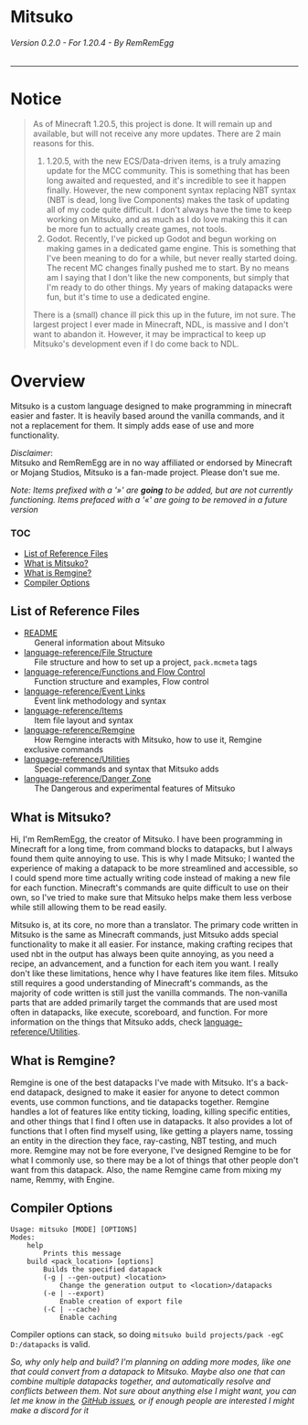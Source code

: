 <h1>Mitsuko</h1>
<h6>Version 0.2.0 - For 1.20.4 - By RemRemEgg</h6>

---

# Notice
> As of Minecraft 1.20.5, this project is done. It will remain up and available, but will not receive any more updates. There are 2 main reasons for this.
>
> 1. 1.20.5, with the new ECS/Data-driven items, is a truly amazing update for the MCC community. This is something that has been long awaited and requested, and it's incredible to see it happen finally. However, the new component syntax
> replacing NBT syntax (NBT is dead, long live Components) makes the task of updating all of my code quite difficult. I don't always have the time to keep working on Mitsuko, and as much as I do love making this it can be more fun to actually
> create games, not tools.
> 2. Godot. Recently, I've picked up Godot and begun working on making games in a dedicated game engine. This is something that I've been meaning to do for a while, but never really started doing. The recent MC changes finally pushed me  to start.
> By no means am I saying that I don't like the new components, but simply that I'm ready to do other things. My years of making datapacks were fun, but it's time to use a dedicated engine.
>
> There is a (small) chance ill pick this up in the future, im not sure. The largest project I ever made in Minecraft, NDL, is massive and I don't want to abandon it. However, it may be impractical to keep up Mitsuko's development even if I do come back to NDL.


# Overview

Mitsuko is a custom language designed to make programming in minecraft easier and faster. It is heavily based around the
vanilla commands, and it not a replacement for them. It simply adds ease of use and more functionality.

*Disclaimer*:<br>Mitsuko and RemRemEgg are in no way affiliated or endorsed by Minecraft or Mojang Studios, Mitsuko is a
fan-made project. Please don't sue me.

*Note: Items prefixed with a '»' are **going** to be added, but are not currently functioning. Items prefaced with a '«'
are going to be removed in a future version*

### TOC

* [List of Reference Files](#list-of-reference-files)
* [What is Mitsuko?](#what-is-mitsuko)
* [What is Remgine?](#what-is-remgine)
* [Compiler Options](#compiler-options)

## List of Reference Files

* [README](README.md)<br>&emsp; General information about Mitsuko
* [language-reference/File Structure](language-reference/File%20Structure.md)<br>&emsp; File structure and how to set up a
  project, `pack.mcmeta` tags
* [language-reference/Functions and Flow Control](language-reference/Functions%20and%20Flow%20Control.md)<br>&emsp; Function
  structure and examples, Flow control
* [language-reference/Event Links](language-reference/Event%20Links.md)<br>&emsp; Event link methodology and syntax
* [language-reference/Items](language-reference/Items.md)<br>&emsp; Item file layout and syntax
* [language-reference/Remgine](language-reference/Remgine.md)<br>&emsp; How Remgine interacts with Mitsuko, how to use
  it, Remgine exclusive commands
* [language-reference/Utilities](language-reference/Utilities.md)<br>&emsp; Special commands and syntax that Mitsuko
  adds
* [language-reference/Danger Zone](language-reference/Danger%20Zone.md)<br>&emsp; The Dangerous and experimental features
  of Mitsuko

## What is Mitsuko?

Hi, I'm RemRemEgg, the creator of Mitsuko. I have been programming in Minecraft for a long time, from command blocks to
datapacks, but I always found them quite annoying to use. This is why I made Mitsuko; I wanted the experience of making
a datapack to be more streamlined and accessible, so I could spend more time actually writing code instead of making a
new file for each function. Minecraft's commands are quite difficult to use on their own, so I've tried to make sure
that Mitsuko helps make them less verbose while still allowing them to be read easily.

Mitsuko is, at its core, no more than a translator. The primary code written in Mitsuko is the same as Minecraft
commands, just Mitsuko adds special functionality to make it all easier. For instance, making crafting recipes that used
nbt in the output has always been quite annoying, as you need a recipe, an advancement, and a function for each item you
want. I really don't like these limitations, hence why I have features like item files. Mitsuko still requires a good
understanding of Minecraft's commands, as the majority of code written is still just the vanilla commands. The
non-vanilla parts that are added primarily target the commands that are used most often in datapacks, like execute,
scoreboard, and function. For more information on the things that Mitsuko adds,
check [language-reference/Utilities](language-reference/Utilities.md).

## What is Remgine?

Remgine is one of the best datapacks I've made with Mitsuko. It's a back-end datapack, designed to make it easier for
anyone to detect common events, use common functions, and tie datapacks together. Remgine handles a lot of features like
entity ticking, loading, killing specific entities, and other things that I find I often use in datapacks. It also
provides a lot of functions that I often find myself using, like getting a players name, tossing an entity in the
direction they face, ray-casting, NBT testing, and much more. Remgine may not be fore everyone, I've designed Remgine to
be for what I commonly use, so there may be a lot of things that other people don't want from this datapack. Also, the
name Remgine came from mixing my name, Remmy, with Engine.

## Compiler Options

```
Usage: mitsuko [MODE] [OPTIONS]
Modes:
	help
		Prints this message
	build <pack_location> [options]
		Builds the specified datapack
		(-g | --gen-output) <location>
			Change the generation output to <location>/datapacks
		(-e | --export)
			Enable creation of export file
		(-C | --cache)
			Enable caching
```

Compiler options can stack, so doing `mitsuko build projects/pack -egC D:/datapacks` is valid.

*So, why only help and build? I'm planning on adding more modes, like one that could convert from a datapack to Mitsuko.
Maybe also one that can combine multiple datapacks together, and automatically resolve and conflicts between them. Not
sure about anything else I might want, you can let me know in
the [GitHub issues](https://github.com/RemRemEgg/mitsuko/issues), or if enough people are interested I might make a
discord for it*
